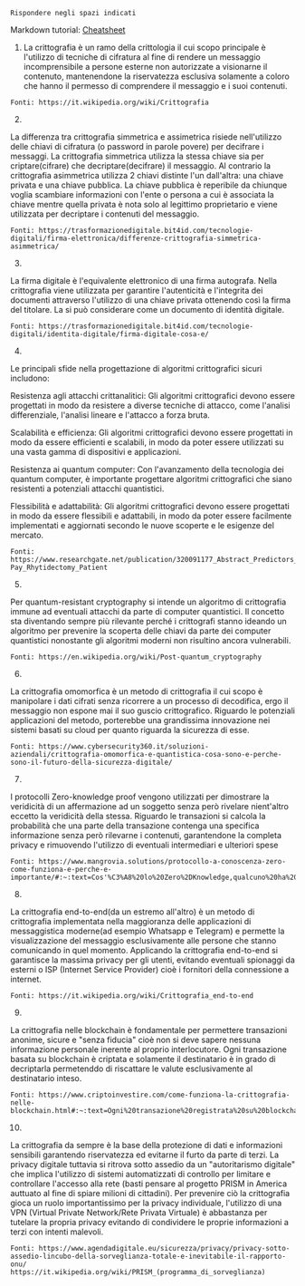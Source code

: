 ```
Rispondere negli spazi indicati
```

Markdown tutorial: [Cheatsheet](https://github.com/adam-p/markdown-here/wiki/Markdown-Cheatsheet)

1. La crittografia è un ramo della crittologia il cui scopo principale è l'utilizzo di tecniche di cifratura al fine di rendere un messaggio incomprensibile a persone esterne non autorizzate a visionarne il contenuto, mantenendone la riservatezza esclusiva solamente a coloro che hanno il permesso di comprendere il messaggio e i suoi contenuti.

```
Fonti: https://it.wikipedia.org/wiki/Crittografia

```

2. 

La differenza tra crittografia simmetrica e assimetrica risiede nell'utilizzo delle chiavi di cifratura (o password in parole povere) per decifrare i messaggi. La crittografia simmetrica utilizza la stessa chiave sia per criptare(cifrare) che decriptare(decifrare) il messaggio.
Al contrario la crittografia asimmetrica utilizza 2 chiavi distinte l'un dall'altra: una chiave privata e una chiave pubblica. La chiave pubblica è reperibile da chiunque voglia scambiare informazioni con l'ente o persona a cui è associata la chiave mentre quella privata è nota solo al legittimo proprietario e viene utilizzata per decriptare i contenuti del messaggio.


```
Fonti: https://trasformazionedigitale.bit4id.com/tecnologie-digitali/firma-elettronica/differenze-crittografia-simmetrica-asimmetrica/

```

3. 

La firma digitale è l'equivalente elettronico di una firma autografa. Nella crittografia viene utilizzata per garantire l'autenticità e l'integrita dei documenti attraverso l'utilizzo di una chiave privata ottenendo così la firma del titolare. La si può considerare come un documento di identità digitale.

```
Fonti: https://trasformazionedigitale.bit4id.com/tecnologie-digitali/identita-digitale/firma-digitale-cosa-e/

```

4. 

Le principali sfide nella progettazione di algoritmi crittografici sicuri includono:

Resistenza agli attacchi crittanalitici: Gli algoritmi crittografici devono essere progettati in modo da resistere a diverse tecniche di attacco, come l'analisi differenziale, l'analisi lineare e l'attacco a forza bruta.

Scalabilità e efficienza: Gli algoritmi crittografici devono essere progettati in modo da essere efficienti e scalabili, in modo da poter essere utilizzati su una vasta gamma di dispositivi e applicazioni.

Resistenza ai quantum computer: Con l'avanzamento della tecnologia dei quantum computer, è importante progettare algoritmi crittografici che siano resistenti a potenziali attacchi quantistici.

Flessibilità e adattabilità: Gli algoritmi crittografici devono essere progettati in modo da essere flessibili e adattabili, in modo da poter essere facilmente implementati e aggiornati secondo le nuove scoperte e le esigenze del mercato.

```
Fonti: https://www.researchgate.net/publication/320091177_Abstract_Predictors_of_Hospital_Costs_in_the_Self-Pay_Rhytidectomy_Patient

```

5. 

Per quantum-resistant cryptography  si intende un algoritmo di crittografia immune ad eventuali attacchi da parte di computer quantistici. Il concetto sta diventando sempre più rilevante perché i crittografi stanno ideando un algoritmo per prevenire la scoperta delle chiavi da parte dei computer quantistici nonostante gli algoritmi moderni non risultino ancora vulnerabili. 


```
Fonti: https://en.wikipedia.org/wiki/Post-quantum_cryptography

```

6. 

La crittografia omomorfica è un metodo di crittografia il cui scopo è manipolare i dati cifrati senza ricorrere a un processo di decodifica, ergo il messaggio non espone mai il suo guscio crittografico.
Riguardo le potenziali applicazioni del metodo, porterebbe una grandissima innovazione nei sistemi basati su cloud per quanto riguarda la sicurezza di esse.

```
Fonti: https://www.cybersecurity360.it/soluzioni-aziendali/crittografia-omomorfica-e-quantistica-cosa-sono-e-perche-sono-il-futuro-della-sicurezza-digitale/

```

7. 

I protocolli Zero-knowledge proof vengono utilizzati per dimostrare la veridicità di un affermazione ad un soggetto senza però rivelare nient'altro eccetto la veridicità della stessa. Riguardo le transazioni si calcola la probabilità che una parte della transazione contenga una specifica informazione senza però rilevarne i contenuti, garantendone la completa privacy e rimuovendo l'utilizzo di eventuali intermediari e ulteriori spese


```
Fonti: https://www.mangrovia.solutions/protocollo-a-conoscenza-zero-come-funziona-e-perche-e-importante/#:~:text=Cos'%C3%A8%20lo%20Zero%2DKnowledge,qualcuno%20ha%20visitato%20un%20Paese.

```

8. 

La crittografia end-to-end(da un estremo all'altro) è un metodo di crittografia implementata nella maggioranza delle applicazioni di messaggistica moderne(ad esempio Whatsapp e Telegram) e permette la visualizzazione del messaggio esclusivamente alle persone che stanno comunicando in quel momento. Applicando la crittografia end-to-end si garantisce la massima privacy per gli utenti, evitando eventuali spionaggi da esterni o ISP (Internet Service Provider) cioè i fornitori della connessione a internet. 



```
Fonti: https://it.wikipedia.org/wiki/Crittografia_end-to-end

```

9. 

La crittografia nelle blockchain è fondamentale per permettere transazioni anonime, sicure e "senza fiducia" cioè non si deve sapere nessuna informazione personale inerente al proprio interlocutore. Ogni transazione basata su blockchain è criptata e solamente il destinatario è in grado di decriptarla permetenddo di riscattare le valute esclusivamente al destinatario inteso.

```
Fonti: https://www.criptoinvestire.com/come-funziona-la-crittografia-nelle-blockchain.html#:~:text=Ogni%20transazione%20registrata%20su%20blockchain,non%20sono%20autorizzati%20a%20farlo.

```

10. 

La crittografia da sempre è la base della protezione di dati e informazioni sensibili garantendo riservatezza ed evitarne il furto da parte di terzi.
La privacy digitale tuttavia si ritrova sotto assedio da un "autoritarismo digitale" che implica l'utilizzo di sistemi automatizzati di controllo per limitare e controllare l'accesso alla rete (basti pensare al progetto PRISM in America auttuato al fine di spiare milioni di cittadini).
Per prevenire ciò la crittografia gioca un ruolo importantissimo per la privacy individuale, l'utilizzo di una VPN (Virtual Private Network/Rete Privata Virtuale) è abbastanza per tutelare la propria privacy evitando di condividere le proprie informazioni a terzi con intenti malevoli.


```
Fonti: https://www.agendadigitale.eu/sicurezza/privacy/privacy-sotto-assedio-lincubo-della-sorveglianza-totale-e-inevitabile-il-rapporto-onu/
https://it.wikipedia.org/wiki/PRISM_(programma_di_sorveglianza)
```